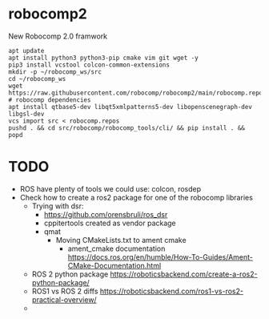 # robocomp2
New Robocomp 2.0 framwork

```shell
apt update
apt install python3 python3-pip cmake vim git wget -y
pip3 install vcstool colcon-common-extensions
mkdir -p ~/robocomp_ws/src
cd ~/robocomp_ws
wget https://raw.githubusercontent.com/robocomp/robocomp2/main/robocomp.repos
# robocomp dependencies
apt install qtbase5-dev libqt5xmlpatterns5-dev libopenscenegraph-dev libgsl-dev
vcs import src < robocomp.repos
pushd . && cd src/robocomp/robocomp_tools/cli/ && pip install . && popd
```

# TODO
* ROS have plenty of tools we could use: colcon, rosdep
* Check how to create a ros2 package for one of the robocomp libraries
  * Trying with dsr:
    * https://github.com/orensbruli/ros_dsr
    * cppitertools created as vendor package
    * qmat
      * Moving CMakeLists.txt to ament cmake
        * ament_cmake documentation https://docs.ros.org/en/humble/How-To-Guides/Ament-CMake-Documentation.html
  * ROS 2 python package https://roboticsbackend.com/create-a-ros2-python-package/
  * ROS1 vs ROS 2 diffs https://roboticsbackend.com/ros1-vs-ros2-practical-overview/
  * 